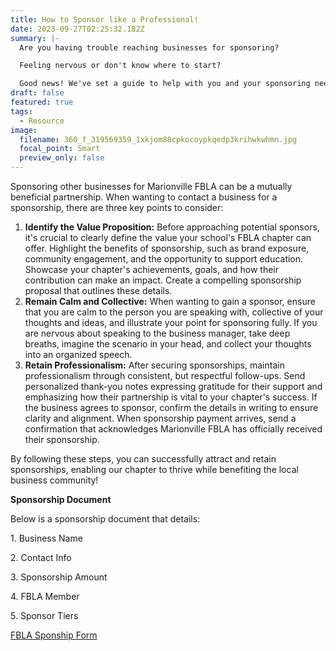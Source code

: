 ```yaml
---
title: How to Sponsor like a Professional!
date: 2023-09-27T02:25:32.182Z
summary: |-
  Are you h﻿aving trouble reaching businesses for sponsoring?

  F﻿eeling nervous or don't know where to start?

  G﻿ood news! We've set a guide to help with you and your sponsoring needs!
draft: false
featured: true
tags:
  - Resource
image:
  filename: 360_f_319569359_1xkjom88cpkocoypkqedp3krihwkwhmn.jpg
  focal_point: Smart
  preview_only: false
---
```

Sponsoring other businesses for Marionville FBLA can be a mutually beneficial partnership. When wanting to contact a business for a sponsorship, there are three key points to consider:

1. **Identify the Value Proposition:** Before approaching potential sponsors, it's crucial to clearly define the value your school's FBLA chapter can offer. Highlight the benefits of sponsorship, such as brand exposure, community engagement, and the opportunity to support education. Showcase your chapter's achievements, goals, and how their contribution can make an impact. Create a compelling sponsorship proposal that outlines these details.
2. **Remain Calm and Collective:** When wanting to gain a sponsor, ensure that you are calm to the person you are speaking with, collective of your thoughts and ideas, and illustrate your point for sponsoring fully. If you are nervous about speaking to the business manager, take deep breaths, imagine the scenario in your head, and collect your thoughts into an organized speech.
3. **Retain Professionalism:** After securing sponsorships, maintain professionalism through consistent, but respectful follow-ups. Send personalized thank-you notes expressing gratitude for their support and emphasizing how their partnership is vital to your chapter's success. If the business agrees to sponsor, confirm the details in writing to ensure clarity and alignment. When sponsorship payment arrives, send a confirmation that acknowledges Marionville FBLA has officially received their sponsorship.

By following these steps, you can successfully attract and retain sponsorships, enabling our chapter to thrive while benefiting the local business community!



**Sponsorship Document**

Be﻿low is a sponsorship document that details:

1﻿. Business Name

2﻿. Contact Info

3﻿. Sponsorship Amount

4﻿. FBLA Member

5﻿. Sponsor Tiers



[F﻿BLA Sponship Form](https://drive.google.com/file/d/1WYqxNKTrkYN5t8t6rakCwGswKH4qJx8x/view?usp=sharing)